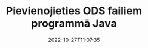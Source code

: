 ---
############################# Static ############################
layout: "auto-gen-merger"
date: 2022-10-27T11:07:35
draft: false
otherformats: odt one otp ott pdf pps ppsx ppt pptx rtf tex vdx vsdm vsdx vssm vssx

############################# Head ############################
head_title: "Pievienojieties ODS failiem, izmantojot Java & J2SE Documents Merger API"
head_description: "Pievienojiet vairākus ODS failus Java, izmantojot dokumentu sapludināšanas API ar visiem datiem, stilu un formatējumu kā avota dokumentus."

############################# Header ############################
title: "Pievienojieties ODS failiem programmā Java"
description: "Pievienojieties ODS, izmantojot dažas Java koda rindiņas."
bg_image: "https://cms.admin.containerize.com/templates/aspose/App_Themes/V3/images/bg/header1.png"
bg_overlay: false
button:
    enable: true
    icon: "fas fa-arrow-down"
    label: "Lejupielādēt bezmaksas izmēģinājuma versiju"
    link: "https://downloads.groupdocs.com/merger/java"

############################# SubMenu ############################
submenu:
    enable: true

    left:
        img_alt: "GroupDocs.Merger for Java"
        image: "https://cms.admin.containerize.com/templates/groupdocs/images/product-logos/90x90-noborder/groupdocs-merger-java.png"
        product: "GroupDocs.Merger"
        platform: "Java"

    middle:
        button:

            # button loop
            - link: "https://apireference.groupdocs.com/merger/java"
              text: "API atsauce"

            # button loop
            - link: "https://github.com/groupdocs-merger"
              text: "Kodu piemēri"

            # button loop
            - link: "https://products.groupdocs.app/merger/family"
              text: "Tiešraides demonstrācijas"

            # button loop
            - link: "https://purchase.groupdocs.com/pricing/merger/java"
              text: "Cenu noteikšana"

    right:
        link_download: "https://downloads.groupdocs.com/merger"
        link_learn: "https://docs.groupdocs.com/merger/java"
        link_buy: "https://purchase.groupdocs.com"

############################# About ############################
about:
    enable: true
    title: "Par GroupDocs.Merger for Java API"
    content: |
        [GroupDocs.Merger for Java](/lv/merger/java/) nodrošina ērtu risinājumu, lai savienotu vairākus PDF, Microsoft Office (Word, Excel, PowerPoint, OneNote), OpenDocument, HTML, attēlus un daudzus citus dokumentus vienā failā Java lietojumprogrammās. GroupDocs.Merger ietaupīs jums daudz pūļu, jo jums ir atļauts pievienoties ODS dokumentiem — nav jāinstalē trešās puses programmatūra, darbvirsmas lietojumprogrammas vai spraudņi. Tagad nav nepieciešams tērēt savu laiku un manuāli apvienot failus! GroupDocs misija ir nodrošināt vislabāko kvalitāti un vienkāršot dokumentu apstrādes darbplūsmas.
        
        GroupDocs.Merger API ir pareizā izvēle korporatīvajiem risinājumiem, kuriem nepieciešamas failu savienošanas funkcijas. Šīs API tiek labi atbalstītas visās lielākajās operētājsistēmās un platformās, tostarp J2SE 7.0 (1.7), J2SE 8.0 (1.8), Java 10.

############################# Steps ############################
steps:
    enable: true
    title_left: "Pievienojiet vairākus ODS failus pakalpojumā Java"
    content_left: |
        [GroupDocs.Merger for Java](/lv/merger/java/) ļauj Java izstrādātājiem viegli apvienot vairākus ODS failus, veicot dažas vienkāršas darbības.
        
        * Izveidojiet **Merger** gadījumu un norādiet avota dokumenta ceļu kā konstruktora parametru.
        * Izsauciet **Merger** klases **Join** un nododiet otro avota dokumenta ceļu.
        * Lai saglabātu apvienoto dokumentu, zvaniet **Save** no **Merger** klases.

    title_right: "Sistēmas prasības"
    content_right: |
        GroupDocs.Merger for Java API tiek atbalstītas visās lielākajās platformās un operētājsistēmās. Pirms tālāk norādītā koda izpildes, lūdzu, pārliecinieties, vai jūsu sistēmā ir instalēti šādi priekšnosacījumi.

        * Operētājsistēmas: Microsoft Windows, Linux, MacOS
        * Izstrādes vides: NetBeans, IntelliJ IDEA, Eclipse
        * Ietvari: J2SE 7.0 (1.7), J2SE 8.0 (1.8), Java 10
        * Lejupielādējiet jaunāko GroupDocs.Merger for Java versiju no [Maven](https://repository.groupdocs.com/webapp/#/artifacts/browse/tree/General/repo/com/groupdocs/groupdocs-merger)
         
    code: |
     {{% merger/additional-styles %}}
     {{< merger/code-merger title="Kā savienot ODS failus, izmantojot Java piemēra kodu">}}

        ```java    
        // Pievienojiet ODS failus, izmantojot GroupDocs.Merger for Java API
        // Izveidot saplūšanu, ievadot ODS dokumentu
        Merger merger = new Merger("input_1.ods");

        // Izsauciet sapludināšanas klases instances pievienošanās metodi un nododiet otrā avota dokumenta ceļu
        merger.join("input_2.ods");
    
        // Izsauciet sapludināšanas klases instances saglabāšanas metodi, lai saglabātu sapludināto dokumentu
        merger.save("merged-file.ods"); 
        ```
     {{< /merger/code-merger >}}

############################# Demos ############################
demos:
    enable: true
    title: "Tiešsaistes demonstrācijas — tiešsaistes lietotne, lai pievienotos dokumentiem"
    content: |
       Pievienojieties vairāk nekā vienam ODS failam tūlīt, apmeklējot vietni [GroupDocs.Merger Live Demos](https://products.groupdocs.app/merger/ods).
       Tiešraides demonstrācijai ir šādas priekšrocības.
        
############################# About Formats ############################
about_formats:
    enable: true

############################# More Formats ############################
more_formats:
    enable: true
    title: "Pievienošanās citiem dokumentu formātiem"
    content: |
        Java dokumentu apvienošanas API failu formātiem un attēliem. Apvienojiet dažus no populārākajiem dokumentu formātiem, kā norādīts tālāk.

############################# Back to top ###############################
back_to_top:
    enable: true
---